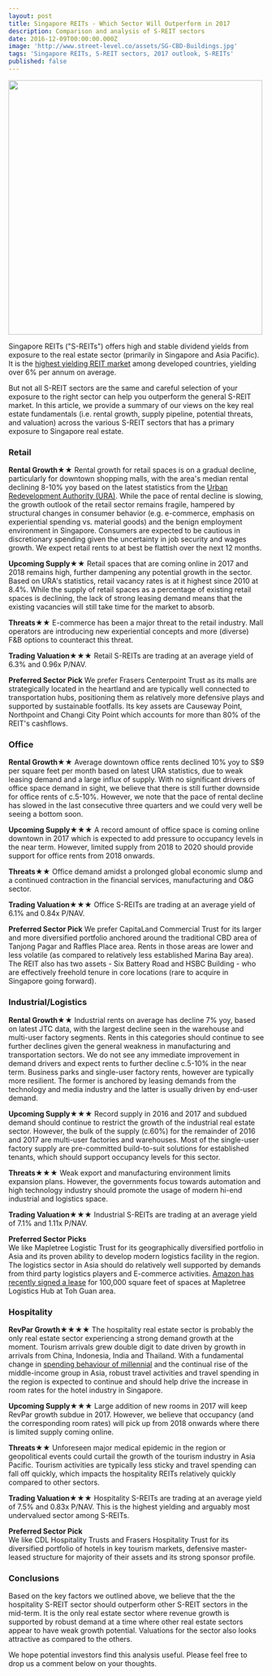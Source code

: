 ```yaml
---
layout: post
title: Singapore REITs - Which Sector Will Outperform in 2017
description: Comparison and analysis of S-REIT sectors
date: 2016-12-09T00:00:00.000Z
image: 'http://www.street-level.co/assets/SG-CBD-Buildings.jpg'
tags: 'Singapore REITs, S-REIT sectors, 2017 outlook, S-REITs'
published: false
---
```

<img src="http://www.street-level.co/assets/SG-CBD-Buildings.jpg" width="500px"><br>

Singapore REITs ("S-REITs") offers high and stable dividend yields from exposure to the real estate sector (primarily in Singapore and Asia Pacific). It is the [highest yielding REIT market](http://www.straitstimes.com/business/companies-markets/singapore-reits-offer-highest-dividend-yields-among-developed-markets) among developed countries, yielding over 6% per annum on average. 

But not all S-REIT sectors are the same and careful selection of your exposure to the right sector can help you outperform the general S-REIT market. In this article, we provide a summary of our views on the key real estate fundamentals (i.e. rental growth, supply pipeline, potential threats, and valuation) across the various S-REIT sectors that has a primary exposure to Singapore real estate. 

### Retail
**Rental Growth**★★
Rental growth for retail spaces is on a gradual decline, particularly for downtown shopping malls, with the area's median rental declining 8-10% yoy based on the latest statistics from the [Urban Redevelopment Authority (URA)](http://www.ura.gov.sg). While the pace of rental decline is slowing, the growth outlook of the retail sector remains fragile, hampered by structural changes in consumer behavior (e.g. e-commerce, emphasis on experiential spending vs. material goods) and the benign employment environment in Singapore. Consumers are expected to be cautious in discretionary spending given the uncertainty in job security and wages growth. We expect retail rents to at best be flattish over the next 12 months.

**Upcoming Supply**★★
Retail spaces that are coming online in 2017 and 2018 remains high, further dampening any potential growth in the sector. Based on URA's statistics, retail vacancy rates is at it highest since 2010 at 8.4%. While the supply of retail spaces as a percentage of existing retail spaces is declining, the lack of strong leasing demand means that the existing vacancies will still take time for the market to absorb. 

**Threats**★★
E-commerce has been a major threat to the retail industry. Mall operators are introducing new experiential concepts and more (diverse) F&B options to counteract this threat.

**Trading Valuation**★★★
Retail S-REITs are trading at an average yield of 6.3% and 0.96x P/NAV.

**Preferred Sector Pick**
We prefer Frasers Centerpoint Trust as its malls are strategically located in the heartland and are typically well connected to transportation hubs, positioning them as relatively more defensive plays and supported by sustainable footfalls. Its key assets are Causeway Point, Northpoint and Changi City Point which accounts for more than 80% of the REIT's cashflows.


### Office
**Rental Growth**★★
Average downtown office rents declined 10% yoy to S$9 per square feet per month based on latest URA statistics, due to weak leasing demand and a large influx of supply. With no significant drivers of office space demand in sight, we believe that there is still further downside for office rents of c.5-10%. However, we note that the pace of rental decline has slowed in the last consecutive three quarters and we could very well be seeing a bottom soon.

**Upcoming Supply**★★★
A record amount of office space is coming online downtown in 2017 which is expected to add pressure to occupancy levels in the near term. However, limited supply from 2018 to 2020 should provide support for office rents from 2018 onwards.

**Threats**★★
Office demand amidst a prolonged global economic slump and a continued contraction in the financial services, manufacturing and O&G sector. 

**Trading Valuation**★★★
Office S-REITs are trading at an average yield of 6.1% and 0.84x P/NAV.

**Preferred Sector Pick**
We prefer CapitaLand Commercial Trust for its larger and more diversified portfolio anchored around the traditional CBD area of Tanjong Pagar and Raffles Place area. Rents in those areas are lower and less volatile (as compared to relatively less established Marina Bay area). The REIT also has two assets - Six Battery Road and HSBC Building - who are effectively freehold tenure in core locations (rare to acquire in Singapore going forward). 


### Industrial/Logistics
**Rental Growth**★★
Industrial rents on average has decline 7% yoy, based on latest JTC data, with the largest decline seen in the warehouse and multi-user factory segments. Rents in this categories should continue to see further declines given the general weakness in manufacturing and transportation sectors. We do not see any immediate improvement in demand drivers and expect rents to further decline c.5-10% in the near term. Business parks and single-user factory rents, however are typically more resilient. The former is anchored by leasing demands from the technology and media industry and the latter is usually driven by end-user demand. 

**Upcoming Supply**★★★
Record supply in 2016 and 2017 and subdued demand should continue to restrict the growth of the industrial real estate sector. However, the bulk of the supply (c.60%) for the remainder of 2016 and 2017 are multi-user factories and warehouses. Most of the single-user factory supply are pre-committed build-to-suit solutions for established tenants, which should support occupancy levels for this sector.

**Threats**★★★
Weak export and manufacturing environment limits expansion plans. However, the governments focus towards automation and high technology industry should promote the usage of modern hi-end industrial and logistics space.

**Trading Valuation**★★★
Industrial S-REITs are trading at an average yield of 7.1% and 1.11x P/NAV.

**Preferred Sector Picks**<br>
We like Mapletree Logistic Trust for its geographically diversified portfolio in Asia and its proven ability to develop modern logistics facility in the region. The logistics sector in Asia should do relatively well supported by demands from third party logistics players and E-commerce activities. [Amazon has recently signed a lease](http://www.businesstimes.com.sg/real-estate/amazon-takes-up-100000-sq-ft-at-mapletree-facility-sources) for 100,000 square feet of spaces at Mapletree Logistics Hub at Toh Guan area.


### Hospitality
**RevPar Growth**★★★★
The hospitality real estate sector is probably the only real estate sector experiencing a strong demand growth at the moment. Tourism arrivals grew double digit to date driven by growth in arrivals from China, Indonesia, India and Thailand. With a fundamental change in [spending behaviour of millennial](http://thegbrief.com/articles/millennial-expectations-are-reshaping-travel-industry-602) and the continual rise of the middle-income group in Asia, robust travel activities and travel spending in the region is expected to continue and should help drive the increase in room rates for the hotel industry in Singapore.

**Upcoming Supply**★★★
Large addition of new rooms in 2017 will keep RevPar growth subdue in 2017. However, we believe that occupancy (and the corresponding room rates) will pick up from 2018 onwards where there is limited supply coming online.

**Threats**★★
Unforeseen major medical epidemic in the region or geopolitical events could curtail the growth of the tourism industry in Asia Pacific. Tourism activities are typically less sticky and travel spending can fall off quickly, which impacts the hospitality REITs relatively quickly compared to other sectors.

**Trading Valuation**★★★
Hospitality S-REITs are trading at an average yield of 7.5% and 0.83x P/NAV. This is the highest yielding and arguably most undervalued sector among S-REITs.

**Preferred Sector Pick**<br>
We like CDL Hospitality Trusts and Frasers Hospitality Trust for its diversified portfolio of hotels in key tourism markets, defensive master-leased structure for majority of their assets and its strong sponsor profile.

### Conclusions
Based on the key factors we outlined above, we believe that the the hospitality S-REIT sector should outperform other S-REIT sectors in the mid-term. It is the only real estate sector where revenue growth is supported by robust demand at a time where other real estate sectors appear to have weak growth potential. Valuations for the sector also looks attractive as compared to the others.

We hope potential investors find this analysis useful. Please feel free to drop us a comment below on your thoughts.
